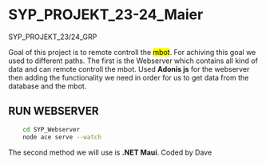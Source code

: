 # SYP_PROJEKT_23-24_Maier
SYP_PROJEKT_23/24_GRP

Goal of this project is to remote controll the <mark>mbot</mark>. For achiving this goal we used to different paths. The first is the Webserver which contains all kind of data and can remote controll the mbot. Used **Adonis js** for the webserver then adding the functionality we need in order for us to get data from the database and the mbot.


## RUN WEBSERVER

```bash
    cd SYP_Webserver
    node ace serve --watch
```


The second method we will use is **.NET Maui**. Coded by Dave
